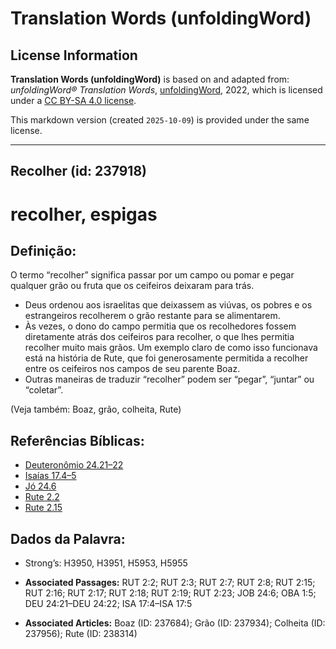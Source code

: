# Translation Words (unfoldingWord)

## License Information

**Translation Words (unfoldingWord)** is based on and adapted from: _unfoldingWord® Translation Words_, [unfoldingWord](https://unfoldingword.org/utw), 2022, which is licensed under a [CC BY-SA 4.0 license](https://creativecommons.org/licenses/by-sa/4.0/legalcode.en).

This markdown version (created `2025-10-09`) is provided under the same license.



--------------------------------

## Recolher (id: 237918)

recolher, espigas
=================

Definição:
----------

O termo “recolher” significa passar por um campo ou pomar e pegar qualquer grão ou fruta que os ceifeiros deixaram para trás.

* Deus ordenou aos israelitas que deixassem as viúvas, os pobres e os estrangeiros recolherem o grão restante para se alimentarem.
* Às vezes, o dono do campo permitia que os recolhedores fossem diretamente atrás dos ceifeiros para recolher, o que lhes permitia recolher muito mais grãos. Um exemplo claro de como isso funcionava está na história de Rute, que foi generosamente permitida a recolher entre os ceifeiros nos campos de seu parente Boaz.
* Outras maneiras de traduzir “recolher” podem ser “pegar”, “juntar” ou “coletar”.

(Veja também: Boaz, grão, colheita, Rute)

Referências Bíblicas:
---------------------

* [Deuteronômio 24\.21–22](https://ref.ly/Deut24:21-Deut24:22)
* [Isaías 17\.4–5](https://ref.ly/Isa17:4-Isa17:5)
* [Jó 24\.6](https://ref.ly/Job24:6)
* [Rute 2\.2](https://ref.ly/Ruth2:2)
* [Rute 2\.15](https://ref.ly/Ruth2:15)

Dados da Palavra:
-----------------

* Strong’s: H3950, H3951, H5953, H5955

* **Associated Passages:** RUT 2:2; RUT 2:3; RUT 2:7; RUT 2:8; RUT 2:15; RUT 2:16; RUT 2:17; RUT 2:18; RUT 2:19; RUT 2:23; JOB 24:6; OBA 1:5; DEU 24:21–DEU 24:22; ISA 17:4–ISA 17:5
* **Associated Articles:** Boaz (ID: 237684); Grão (ID: 237934); Colheita (ID: 237956); Rute (ID: 238314)

